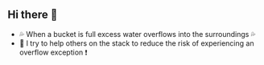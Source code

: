 ## Hi there 👋

- 💦 When a bucket is full excess water overflows into the surroundings 💦
- 🔧 I try to help others on the stack to reduce the risk of experiencing an overflow exception ❗

<!--
**datagnasker/datagnasker** is a ✨ _special_ ✨ repository because its `README.md` (this file) appears on your GitHub profile.

Here are some ideas to get you started:

- 🔭 I’m currently working on ...
- 🌱 I’m currently learning ...
- 👯 I’m looking to collaborate on ...
- 🤔 I’m looking for help with ...
- 💬 Ask me about ...
- 📫 How to reach me: ...
- 😄 Pronouns: ...
- ⚡ Fun fact: ...
-->
